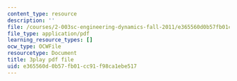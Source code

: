 ```yaml
---
content_type: resource
description: ''
file: /courses/2-003sc-engineering-dynamics-fall-2011/e365560d0b57fb01cc91f98ca1ebe517_63sIgMvBuEQ.pdf
file_type: application/pdf
learning_resource_types: []
ocw_type: OCWFile
resourcetype: Document
title: 3play pdf file
uid: e365560d-0b57-fb01-cc91-f98ca1ebe517
---
```

